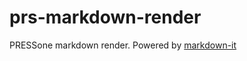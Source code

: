# prs-markdown-render
PRESSone markdown render. Powered by 
[markdown-it](https://github.com/markdown-it/markdown-it)